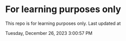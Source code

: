 # For learning purposes only
This repo is for learning purposes only.
Last updated at

Tuesday, December 26, 2023 3:00:57 PM

